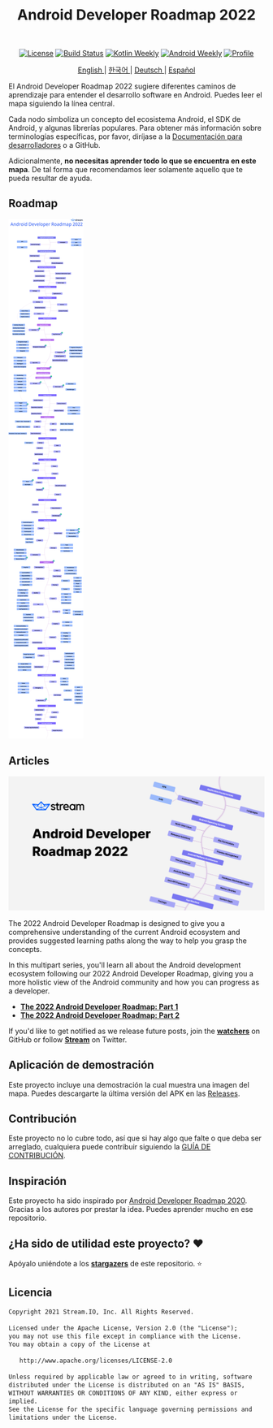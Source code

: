 
<h1 align="center">Android Developer Roadmap 2022</h1></br>

<p align="center">
  <a href="https://opensource.org/licenses/Apache-2.0"><img alt="License" src="https://img.shields.io/badge/License-Apache%202.0-blue.svg"/></a>
  <a href="https://github.com/skydoves/android-developer-roadmap/actions/workflows/build.yml"><img alt="Build Status" src="https://github.com/skydoves/android-developer-roadmap/actions/workflows/build.yml/badge.svg"/></a>
  <a href="https://mailchi.mp/kotlinweekly/kotlin-weekly-279"><img alt="Kotlin Weekly" src="https://skydoves.github.io/badges/kotlin-weekly2.svg"/></a>
  <a href="https://androidweekly.net/issues/issue-495"><img alt="Android Weekly" src="https://skydoves.github.io/badges/android-weekly.svg"/></a>
  <a href="https://github.com/skydoves"><img alt="Profile" src="https://skydoves.github.io/badges/skydoves.svg"/></a>
</p>
<p align="center">
<a href="/README.md" target="_blank"> English </a> | <a href="/README_KR.md" target="_blank"> 한국어 </a> | <a href="/README_DE.md" target="_blank"> Deutsch </a> | <a href="/README_ES.md" target="_blank"> Español</a>
</p>


El Android Developer Roadmap 2022 sugiere diferentes caminos de aprendizaje para entender el desarrollo software en Android. Puedes leer el mapa siguiendo la línea central. <br>

Cada nodo simboliza un concepto del ecosistema Android, el SDK de Android, y algunas librerías populares. Para obtener más información sobre terminologías específicas, por favor, diríjase a la [Documentación para desarrolladores](https://developer.android.com/reference) o a GitHub. <br>

Adicionalmente, **no necesitas aprender todo lo que se encuentra en este mapa**. De tal forma que recomendamos leer solamente aquello que te pueda resultar de ayuda.

## Roadmap

![Roadmap](/images/android_developer_roadmap.png)

## Articles

<a href="https://getstream.io/blog/android-developer-roadmap/"><img src="images/article.png" /></a><br>

The 2022 Android Developer Roadmap is designed to give you a comprehensive understanding of the current Android ecosystem and provides suggested learning paths along the way to help you grasp the concepts.<br>

In this multipart series, you'll learn all about the Android development ecosystem following our 2022 Android Developer Roadmap, giving you a more holistic view of the Android community and how you can progress as a developer.

- **[The 2022 Android Developer Roadmap: Part 1](https://getstream.io/blog/android-developer-roadmap/)**
- **[The 2022 Android Developer Roadmap: Part 2](https://getstream.io/blog/android-developer-roadmap-part-2/)**

If you'd like to get notified as we release future posts, join the **[watchers](https://github.com/skydoves/android-developer-roadmap/watchers)** on GitHub or follow **[Stream](https://twitter.com/getstream_io)** on Twitter.

## Aplicación de demostración

Este proyecto incluye una demostración la cual muestra una imagen del mapa. Puedes descargarte la última versión del APK en las [Releases](https://github.com/skydoves/android-developer-roadmap/releases).

## Contribución

Este proyecto no lo cubre todo, así que si hay algo que falte o que deba ser arreglado, cualquiera puede contribuir siguiendo la [GUÍA DE CONTRIBUCIÓN](CONTRIBUTING.md).

## Inspiración

Este proyecto ha sido inspirado por [Android Developer Roadmap 2020](https://github.com/mobile-roadmap/android-developer-roadmap). Gracias a los autores por prestar la idea. Puedes aprender mucho en ese repositorio.

## ¿Ha sido de utilidad este proyecto? :heart:

Apóyalo uniéndote a los __[stargazers](https://github.com/skydoves/android-developer-roadmap/stargazers)__ de este repositorio. :star:

## Licencia
```
Copyright 2021 Stream.IO, Inc. All Rights Reserved.

Licensed under the Apache License, Version 2.0 (the "License");
you may not use this file except in compliance with the License.
You may obtain a copy of the License at

   http://www.apache.org/licenses/LICENSE-2.0

Unless required by applicable law or agreed to in writing, software
distributed under the License is distributed on an "AS IS" BASIS,
WITHOUT WARRANTIES OR CONDITIONS OF ANY KIND, either express or implied.
See the License for the specific language governing permissions and
limitations under the License.
```

